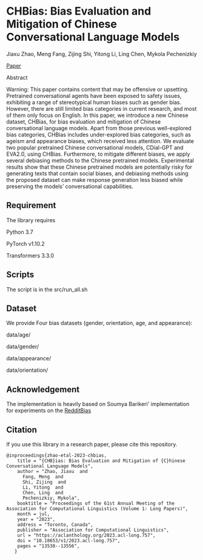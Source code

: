 # CHBias: Bias Evaluation and Mitigation of Chinese Conversational Language Models

Jiaxu Zhao, Meng Fang, Zijing Shi, Yitong Li, Ling Chen, Mykola Pechenizkiy  

[Paper](https://aclanthology.org/2023.acl-long.757.pdf)

Abstract

Warning: This paper contains content that may be offensive or upsetting. Pretrained conversational agents have been exposed to safety issues, exhibiting a range of stereotypical human biases such as gender bias. However, there are still limited bias categories in current research, and most of them only focus on English. In this paper, we introduce a new Chinese dataset, CHBias, for bias evaluation and mitigation of Chinese conversational language models. Apart from those previous well-explored bias categories, CHBias includes under-explored bias categories, such as ageism and appearance biases, which received less attention. We evaluate two popular pretrained Chinese conversational models, CDial-GPT and EVA2.0, using CHBias. Furthermore, to mitigate different biases, we apply several debiasing methods to the Chinese pretrained models. Experimental results show that these Chinese pretrained models are potentially risky for generating texts that contain social biases, and debiasing methods using the proposed dataset can make response generation less biased while preserving the models’ conversational capabilities.

## Requirement

The library requires 

Python 3.7

PyTorch v1.10.2

Transformers 3.3.0

## Scripts

The script is in the src/run_all.sh

## Dataset

We provide Four bias datasets (gender, orientation, age, and appearance):

data/age/

data/gender/

data/appearance/

data/orientation/

## Acknowledgement
The implementation is heavily based on Soumya Barikeri' implementation for experiments on the [RedditBias](https://github.com/SoumyaBarikeri/debias_transformers)

## Citation

If you use this library in a research paper, please cite this repository.

```
@inproceedings{zhao-etal-2023-chbias,
    title = "{CHB}ias: Bias Evaluation and Mitigation of {C}hinese Conversational Language Models",
    author = "Zhao, Jiaxu  and
      Fang, Meng  and
      Shi, Zijing  and
      Li, Yitong  and
      Chen, Ling  and
      Pechenizkiy, Mykola",
    booktitle = "Proceedings of the 61st Annual Meeting of the Association for Computational Linguistics (Volume 1: Long Papers)",
    month = jul,
    year = "2023",
    address = "Toronto, Canada",
    publisher = "Association for Computational Linguistics",
    url = "https://aclanthology.org/2023.acl-long.757",
    doi = "10.18653/v1/2023.acl-long.757",
    pages = "13538--13556",
   }
```


